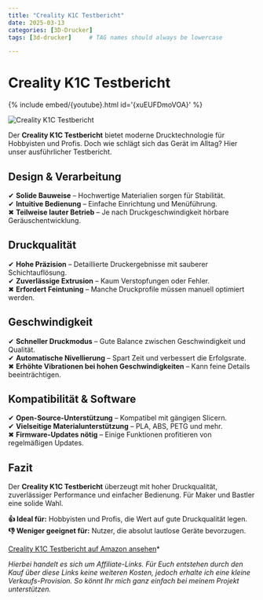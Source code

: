 ```yaml
---
title: "Creality K1C Testbericht"
date: 2025-03-13
categories: [3D-Drucker]
tags: [3d-drucker]     # TAG names should always be lowercase

---
```


# Creality K1C Testbericht


{% include embed/{youtube}.html id='{xuEUFDmoVOA}' %}


![Creality K1C Testbericht](https://m.media-amazon.com/images/I/81nItxEvpkL._AC_SL1500_.jpg)

Der **Creality K1C Testbericht** bietet moderne Drucktechnologie für Hobbyisten und Profis. Doch wie schlägt sich das Gerät im Alltag? Hier unser ausführlicher Testbericht.

## Design & Verarbeitung

✔ **Solide Bauweise** – Hochwertige Materialien sorgen für Stabilität.  
✔ **Intuitive Bedienung** – Einfache Einrichtung und Menüführung.  
✖ **Teilweise lauter Betrieb** – Je nach Druckgeschwindigkeit hörbare Geräuschentwicklung.

## Druckqualität

✔ **Hohe Präzision** – Detaillierte Druckergebnisse mit sauberer Schichtauflösung.  
✔ **Zuverlässige Extrusion** – Kaum Verstopfungen oder Fehler.  
✖ **Erfordert Feintuning** – Manche Druckprofile müssen manuell optimiert werden.

## Geschwindigkeit

✔ **Schneller Druckmodus** – Gute Balance zwischen Geschwindigkeit und Qualität.  
✔ **Automatische Nivellierung** – Spart Zeit und verbessert die Erfolgsrate.  
✖ **Erhöhte Vibrationen bei hohen Geschwindigkeiten** – Kann feine Details beeinträchtigen.

## Kompatibilität & Software

✔ **Open-Source-Unterstützung** – Kompatibel mit gängigen Slicern.  
✔ **Vielseitige Materialunterstützung** – PLA, ABS, PETG und mehr.  
✖ **Firmware-Updates nötig** – Einige Funktionen profitieren von regelmäßigen Updates.

## Fazit

Der **Creality K1C Testbericht** überzeugt mit hoher Druckqualität, zuverlässiger Performance und einfacher Bedienung. Für Maker und Bastler eine solide Wahl.

**👍 Ideal für:** Hobbyisten und Profis, die Wert auf gute Druckqualität legen.  
**👎 Weniger geeignet für:** Nutzer, die absolut lautlose Geräte bevorzugen.

[Creality K1C Testbericht auf Amazon ansehen](https://amzn.to/4bQiP21)*

*Hierbei handelt es sich um Affiliate-Links. Für Euch entstehen durch den Kauf über diese Links keine weiteren Kosten, jedoch erhalte ich eine kleine Verkaufs-Provision. So könnt Ihr mich ganz einfach bei meinem Projekt unterstützen.*
